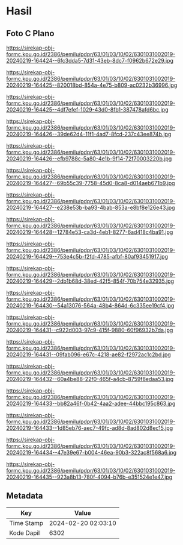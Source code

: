 # Hasil

## Foto C Plano

https://sirekap-obj-formc.kpu.go.id/2386/pemilu/pdpr/63/01/03/10/02/6301031002019-20240219-164424--6fc3dda5-7d31-43eb-8dc7-f0962b672e29.jpg

https://sirekap-obj-formc.kpu.go.id/2386/pemilu/pdpr/63/01/03/10/02/6301031002019-20240219-164425--820018bd-854a-4e75-b809-ac0232b36996.jpg

https://sirekap-obj-formc.kpu.go.id/2386/pemilu/pdpr/63/01/03/10/02/6301031002019-20240219-164425--4df7efef-1029-43d0-8fb1-387478afd6bc.jpg

https://sirekap-obj-formc.kpu.go.id/2386/pemilu/pdpr/63/01/03/10/02/6301031002019-20240219-164426--39de62d4-11f1-4ad7-8fcd-237c43ee874b.jpg

https://sirekap-obj-formc.kpu.go.id/2386/pemilu/pdpr/63/01/03/10/02/6301031002019-20240219-164426--efb9788c-5a80-4e1b-9f14-72f70003220b.jpg

https://sirekap-obj-formc.kpu.go.id/2386/pemilu/pdpr/63/01/03/10/02/6301031002019-20240219-164427--69b55c39-7758-45d0-8ca8-d014aeb671b9.jpg

https://sirekap-obj-formc.kpu.go.id/2386/pemilu/pdpr/63/01/03/10/02/6301031002019-20240219-164427--e238e53b-ba93-4bab-853a-e8bf8e126e43.jpg

https://sirekap-obj-formc.kpu.go.id/2386/pemilu/pdpr/63/01/03/10/02/6301031002019-20240219-164428--12784e53-ca3d-4eb1-8277-6ad418c4ba91.jpg

https://sirekap-obj-formc.kpu.go.id/2386/pemilu/pdpr/63/01/03/10/02/6301031002019-20240219-164429--753e4c5b-f2fd-4785-afbf-80af93451917.jpg

https://sirekap-obj-formc.kpu.go.id/2386/pemilu/pdpr/63/01/03/10/02/6301031002019-20240219-164429--2db1b68d-38ed-42f5-854f-70b754e32935.jpg

https://sirekap-obj-formc.kpu.go.id/2386/pemilu/pdpr/63/01/03/10/02/6301031002019-20240219-164430--54a13076-564a-48b4-864d-6c335ee19cf4.jpg

https://sirekap-obj-formc.kpu.go.id/2386/pemilu/pdpr/63/01/03/10/02/6301031002019-20240219-164431--c922d003-97c9-415f-9880-60f96932b7da.jpg

https://sirekap-obj-formc.kpu.go.id/2386/pemilu/pdpr/63/01/03/10/02/6301031002019-20240219-164431--09fab096-e67c-4218-ae82-f2972ac1c2bd.jpg

https://sirekap-obj-formc.kpu.go.id/2386/pemilu/pdpr/63/01/03/10/02/6301031002019-20240219-164432--60a4be88-22f0-465f-a4cb-8759f8edaa53.jpg

https://sirekap-obj-formc.kpu.go.id/2386/pemilu/pdpr/63/01/03/10/02/6301031002019-20240219-164433--bb82a46f-0b42-4aa2-adee-44bbc195c863.jpg

https://sirekap-obj-formc.kpu.go.id/2386/pemilu/pdpr/63/01/03/10/02/6301031002019-20240219-164433--1d85eb76-aec7-49fc-ad8d-8ad802d8ec15.jpg

https://sirekap-obj-formc.kpu.go.id/2386/pemilu/pdpr/63/01/03/10/02/6301031002019-20240219-164434--47e39e67-b004-46ea-90b3-322ac8f568a6.jpg

https://sirekap-obj-formc.kpu.go.id/2386/pemilu/pdpr/63/01/03/10/02/6301031002019-20240219-164435--923a8b13-780f-4094-b76b-e351524e1e47.jpg


## Metadata

| Key        | Value               |
| ---------- | ------------------- |
| Time Stamp | 2024-02-20 02:03:10 |
| Kode Dapil | 6302                |



